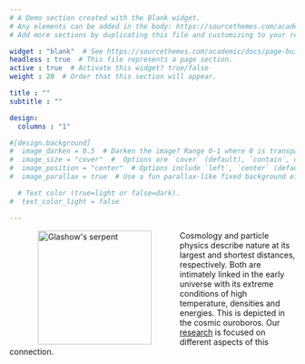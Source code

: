 ```yaml
---
# A Demo section created with the Blank widget.
# Any elements can be added in the body: https://sourcethemes.com/academic/docs/writing-markdown-latex/
# Add more sections by duplicating this file and customizing to your requirements.

widget : "blank"  # See https://sourcethemes.com/academic/docs/page-builder/
headless : true  # This file represents a page section.
active : true  # Activate this widget? true/false
weight : 20  # Order that this section will appear.

title : ""
subtitle : ""

design:
  columns : "1"

#[design.background]
#  image_darken = 0.5  # Darken the image? Range 0-1 where 0 is transparent and 1 is opaque.
#  image_size = "cover"  #  Options are `cover` (default), `contain`, or `actual` size.
#  image_position = "center"  # Options include `left`, `center` (default), or `right`.
#  image_parallax = true  # Use a fun parallax-like fixed background effect? true/false

  # Text color (true=light or false=dark).
#  text_color_light = false

---
```

<img src="img/serpent.jpg" alt="Glashow's serpent" width="200" align="left" style="margin:0px 50px"/>
Cosmology and particle physics describe nature at its largest and shortest distances, respectively. Both are intimately linked in the early universe with its extreme conditions of high temperature, densities and energies. This is depicted in the cosmic ouroboros. Our <a href="research">research</a> is focused on different aspects of this connection.


